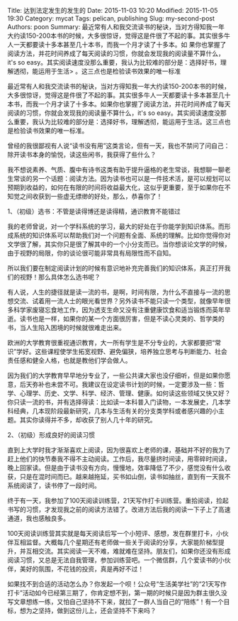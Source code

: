 Title: 达到法定发生的发生的
Date: 2015-11-03 10:20
Modified: 2015-11-05 19:30
Category: mycat
Tags: pelican, publishing
Slug: my-second-post
Authors: poon
Summary: 最近常有人和我交流读书的秘诀，当对方得知我一年大约读150-200本书的时候，大多很惊讶，觉得这是件很了不起的事。其实很多牛人一天都要读十多本甚至几十本书，而我一个月才读了十多本。如
    果你也掌握了阅读方法，并花时间养成了每天阅读的习惯，你就会发现我的阅读量不算什么，it's so easy。其实阅读速度没那么重要，我认为比较难的部分是：选择好书，理解透彻，能运用于生活>    。这三点也是检验读书效果的唯一标准

最近常有人和我交流读书的秘诀，当对方得知我一年大约读150-200本书的时候，大多很惊讶，觉得这是件很了不起的事。其实很多牛人一天都要读十多本甚至几十本书，而我一个月才读了十多本。如果你也掌握了阅读方法，并花时间养成了每天阅读的习惯，你就会发现我的阅读量不算什么，it's so easy。其实阅读速度没那么重要，我认为比较难的部分是：选择好书，理解透彻，能运用于生活。这三点也是检验读书效果的唯一标准。

曾经的我很鄙视有人说“读书没有用”这类言论，但有一天，我也不禁问了问自己：除开读书本身的愉悦，读这些闲书，我获得了些什么？

我不想说素养、气质、腹中有诗书这类有助于提升逼格的老生常谈，我想聊一聊老生常谈的另一个话题：阅读方法。因为读书也可以是一件技术活，是可以规划可以预期到收益的，如何在有限的时间将收益最大化，这似乎更重要，至于如果你在不知觉之间收获到一些虚无缥缈的好处，那么，恭喜你了！

1、（初级）选书：不管是读得博还是读得精，通识教育不能错过

我的老师曾说，对一个学科系统的学习，最大的好处在于你能学到知识体系。而形成系统的知识体系可以帮助我们对一个问题有全面、系统的理解。比如你觉得你对文学很了解，其实你只是很了解其中的一个小分支而已。当你想谈论文学的时候，由于视野的局限，你的谈论很可能非常具有局限性而不自知。

所以我们要在制定阅读计划的时候有意识地补充完善我们的知识体系，真正打开我们的视野！那么具体怎么选书呢？

有人说，人生的捷径就是读一流的书，是啊，时间有限，为什么不直接与一流的思想交流、试着用一流人士的眼光看世界？另外读书不能只读一个类型，就像早年很多科学家废寝忘食地工作，因为透支生命又没有注重健康饮食和适当锻炼而英年早逝。读书也是一样，如果你的某一个方面很厉害，但是不读心灵类的、哲学类的书，当人生陷入困境的时候就很难走出来。

欧洲的大学教育很重视通识教育，大一所有学生是不分专业的，大家都要把“常识”学好。这些课程使学生拓宽视野、避免偏狭，培养独立思考与判断能力、社会责任感和健全人格，也就是教他们学会做人。

因为我们的大学教育早早地分专业了，一些公共课大家也没仔细听，但是如果你愿意，后天弥补也未尝不可。我建议在设定读书计划的时候，一定要涉及一些：哲学、心理学、历史、文学、科学、经济、管理、健康。如何读这些领域又快又好？你只读一流的书，并有选择得读：比如读一本科普入门读物，一本发展史，几本学科经典，几本现阶段最新研究，几本与生活有关的分支类学科或者感兴趣的小主题。其实你读得并不多，却收获了别人几十年的研究。

2、（初级）形成良好的阅读习惯

直到上大学时我才渐渐喜欢上阅读，因为很喜欢上老师的课，基础并不好的我为了赶上他们的快节奏我不得不主动阅读。工作后，我尽量挤时间读，用零碎时间读，晚上回家读。但是由于读书没有方向，慢慢地，效率降低了不少，感觉没有什么收获，只是在混时间而已。越来越拖延，买书如山倒，读书如抽丝，直到有一天我不系统阅读了，读书停了一段时间。

终于有一天，我参加了100天阅读训练营，21天写作打卡训练营。重拾阅读，捡起书写的习惯，才发现我之前的阅读方法错了。改进方法后我的阅读一下子上了高速通道，我也感触良多。

100天阅读训练营其实就是每天阅读后写一个小短评、感想，发在群里打卡，小伙伴互相监督。大概每几个星期还有老师做一些关于阅读的分享，大家能阶梯型提升，并互相交流。其实阅读一天不难，难就难在坚持。朋友们，如果你还没有形成阅读习惯，又总是无法自我管理，参加训练营吧。一个微信群，几个爱读书的小伙伴，美好的氛围，不花钱的投资，真是再好不过！

如果找不到合适的活动怎么办？你发起一个呗！公众号“生活美学社”的“21天写作打卡”活动如今已经第三期了，你肯定想不到，第一期的时候只是因为群主很久没写文章想练一练，又怕自己坚持不下来，就拉了一群人当自己的“陪练”！有一个目标，想为之坚持，做到这份儿上，还会坚持不下来吗？
